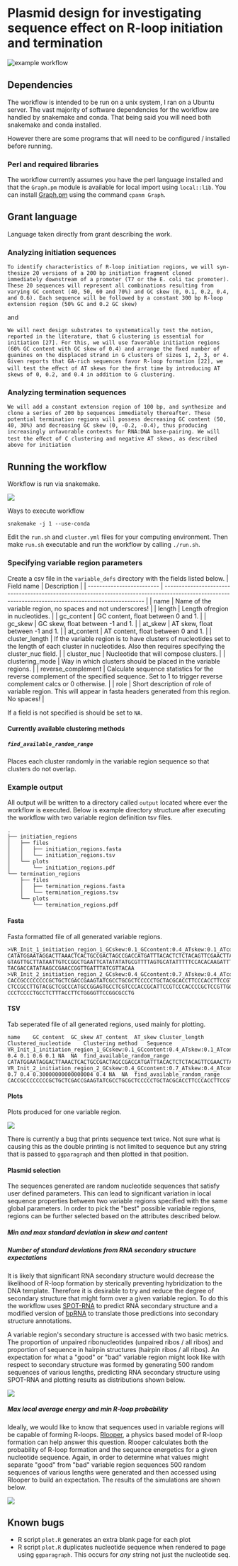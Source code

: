 # Plasmid design for investigating sequence effect on R-loop initiation and termination

![example workflow](https://github.com/ethanholleman/plasmid-design/actions/workflows/tests.yml/badge.svg)


## Dependencies

The workflow is intended to be run on a unix system, I ran on a Ubuntu server.
The vast majority of software dependencies for the workflow are handled by
snakemake and conda. That being said you will need both snakemake and conda
installed.

However there are some programs that will need to be configured / installed
before running. 

### Perl and required libraries

The workflow currently assumes you have the perl language installed and that
the `Graph.pm` module is available for local import using `local::lib`. You can
install [Graph.pm](https://metacpan.org/dist/Graph/view/lib/Graph.pod)
using the command `cpanm Graph`. 


## Grant language

Language taken directly from grant describing the work.

### Analyzing initiation sequences

```
To identify characteristics of R-loop initiation regions, we will syn-thesize 20 versions of a 200 bp initiation fragment cloned
immediately downstream of a promoter (T7 or the E. coli tac promoter). These 20 sequences will represent all combinations resulting from varying GC content (40, 50, 60 and 70%) and GC skew (0, 0.1, 0.2, 0.4, and 0.6). Each sequence will be followed by a constant 300 bp R-loop extension region (50% GC and 0.2 GC skew)
```

and


```
We will next design substrates to systematically test the notion, reported in the literature, that G clustering is essential for initiation [27]. For this, we will use favorable initiation regions (60% GC content with GC skew of 0.4) and arrange the ﬁxed number of guanines on the displaced strand in G clusters of sizes 1, 2, 3, or 4. Given reports that GA-rich sequences favor R-loop formation [22], we will test the eﬀect of AT skews for the ﬁrst time by introducing AT skews of 0, 0.2, and 0.4 in addition to G clustering.
```

### Analyzing termination sequences

```
We will add a constant extension region of 100 bp, and synthesize and clone a series of 200 bp sequences immediately thereafter. These potential termination regions will possess decreasing GC content (50, 40, 30%) and decreasing GC skew (0, -0.2, -0.4), thus producing increasingly unfavorable contexts for RNA:DNA base-pairing. We will test the eﬀect of C clustering and negative AT skews, as described above for initiation
```

## Running the workflow

Workflow is run via snakemake.

![](resources/dag.png)

Ways to execute workflow

`snakemake -j 1 --use-conda`

Edit the `run.sh` and `cluster.yml` files for your computing environment.
Then make `run.sh` executable and run the workflow by calling `./run.sh`.

### Specifying variable region parameters

Create a csv file in the `variable_defs` directory with the fields listed below.
| Field name                |       Description                                                                                                                                       |
| ------------------------- | -----------------------------------------------------------------------------------------------------------------------------------------------------   |
| name                      | Name of the variable region, no spaces and not underscores!                                                                                                                 |
| length                    | Length ofregion in nucleotides.  |
| gc_content                | GC content, float between 0 and 1. |
| gc_skew                   | GC skew, float between -1 and 1. |
| at_skew                   | AT skew, float between -1 and 1. |
| at_content                | AT content, float between 0 and 1. |
| cluster_length            | If the variable region is to have clusters of nucleotides set to the length of each cluster in nucleotides. Also then requires specifying the cluster_nuc field. |
| cluster_nuc               | Nucleotide that will compose clusters. |
| clustering_mode           | Way in which clusters should be placed in the variable regions.  |
| reverse_complement        | Calculate sequence statistics for the reverse complement of the specified sequence. Set to 1 to trigger reverse complement calcs or 0 otherwise. |
| role                      | Short description of role of variable region. This will appear in fasta headers generated from this region. No spaces!                                  |

If a field is not specified is should be set to `NA`.

#### Currently available clustering methods

##### `find_available_random_range`

Places each cluster randomly in the variable region sequence so that clusters
do not overlap.

### Example output

All output will be written to a directory called `output` located
where ever the workflow is executed. Below is example directory structure
after executing the workflow with two variable region definition tsv files.

```
.
├── initiation_regions
│   ├── files
│   │   ├── initiation_regions.fasta
│   │   └── initiation_regions.tsv
│   └── plots
│       └── initiation_regions.pdf
└── termination_regions
    ├── files
    │   ├── termination_regions.fasta
    │   └── termination_regions.tsv
    └── plots
        └── termination_regions.pdf
```

#### Fasta

Fasta formatted file of all generated variable regions.

```
>VR_Init_1_initiation_region_1_GCskew:0.1_GCcontent:0.4_ATskew:0.1_ATcontent:0.6_Clustered:False
CATATGGAATAGGACTTAAACTCACTGCCGACTAGCCGACCATGATTTACACTCTCTACAGTTCGAACTTACGGGGTCCT
GTAGTTGCTTATAATTGTCCGGCTGAATTCATATATATGCGTTTTAGTGCATATTTTTCCACACAAGATTTCTCGTAGTT
TACGACCATATAAGCCGAACCGGTTGATTTATCGTTACAA
>VR_Init_2_initiation_region_2_GCskew:0.4_GCcontent:0.7_ATskew:0.4_ATcontent:0.30000000000000004_Clustered:False
CACCGCCCCCCCCGCTGCTCGACCGAAGTATCGCCTGCGCTCCCCCTGCTACGCACCTTCCCACCTTCCGTGCGCAATCG
CTCCGCCTTGTACGCTCGCCCATGCCGGAGTGCCTCGTCCCACCGCATTCCGTCCCACCCCGCTCCGTTGGGCTCGCCAC
CCCTCCCCTGCCTCTTTACCTTCTGGGGTTCCGGCGCCTG
```

#### TSV

Tab seperated file of all generated regions, used mainly for plotting.

```
name	GC_content	GC_skew	AT_content	AT_skew	Cluster_length	Clustered_nucleotide	Clustering method	Sequence
VR_Init_1_initiation_region_1_GCskew:0.1_GCcontent:0.4_ATskew:0.1_ATcontent:0.6_Clustered:False	0.4	0.1	0.6	0.1	NA	NA	find_available_random_range	CATATGGAATAGGACTTAAACTCACTGCCGACTAGCCGACCATGATTTACACTCTCTACAGTTCGAACTTACGGGGTCCTGTAGTTGCTTATAATTGTCCGGCTGAATTCATATATATGCGTTTTAGTGCATATTTTTCCACACAAGATTTCTCGTAGTTTACGACCATATAAGCCGAACCGGTTGATTTATCGTTACAA
VR_Init_2_initiation_region_2_GCskew:0.4_GCcontent:0.7_ATskew:0.4_ATcontent:0.30000000000000004_Clustered:False	0.7	0.4	0.30000000000000004	0.4	NA	NA	find_available_random_range	CACCGCCCCCCCCGCTGCTCGACCGAAGTATCGCCTGCGCTCCCCCTGCTACGCACCTTCCCACCTTCCGTGCGCAATCGCTCCGCCTTGTACGCTCGCCCATGCCGGAGTGCCTCGTCCCACCGCATTCCGTCCCACCCCGCTCCGTTGGGCTCGCCACCCCTCCCCTGCCTCTTTACCTTCTGGGGTTCCGGCGCCTG
```

#### Plots

Plots produced for one variable region.

![](resources/images/plot.png)

There is currently a bug that prints sequence text twice. Not sure what is
causing this as the double printing is not limited to sequence
but any string that is passed to `ggparagraph` and then plotted
in that position.


#### Plasmid selection

The sequences generated are random nucleotide sequences that satisfy user
defined parameters. This can lead to significant variation in local sequence
properties between two variable regions specified with the same global parameters.
In order to pick the "best" possible variable regions, regions can be further
selected based on the attributes described below.

##### Min and max standard deviation in skew and content


##### Number of standard deviations from RNA secondary structure expectations

It is likely that significant RNA secondary structure would decrease the likelihood
of R-loop formation by sterically preventing hybridization to the DNA template.
Therefore it is desirable to try and reduce the degree of secondary structure
that might form over a given variable region. To do this the workflow uses
[SPOT-RNA](https://github.com/jaswindersingh2/SPOT-RNA) to predict RNA secondary
structure and a modified version of [bpRNA](https://github.com/EthanHolleman/bpRNA)
to translate those predictions into secondary structure annotations. 

A variable region's secondary structure is accessed with two basic metrics. The
proportion of unpaired ribonucleotides (unpaired ribos / all ribos) and proportion
of sequence in hairpin structures (hairpin ribos / all ribos). An expectation
for what a "good" or "bad" variable region might look like with respect to
secondary structure was formed by generating 500 random sequences of various
lengths, predicting RNA secondary structure using SPOT-RNA and plotting
results as distributions shown below. 

![](resources/images/rnass_expect.png)

##### Max local average energy and min R-loop probability

Ideally, we would like to know that sequences used in variable regions
will be capable of forming R-loops. [Rlooper](https://github.com/chedinlab/rlooper), 
a physics based model of R-loop formation can help answer this question. Rlooper
calculates both the probability of R-loop formation and the sequence energetics
for a given nucleotide sequence. Again, in order to determine what values might
separate "good" from "bad" variable region sequences 500 random sequences of 
various lengths were generated and then accessed using Rlooper to build an
expectation. The results of the simulations are shown below.

![](resources/images/rand_seq_LAE_dist.png)


## Known bugs

- R script `plot.R` generates an extra blank page for each plot
- R script `plot.R` duplicates nucleotide sequence when rendered to page
  using `ggparagraph`. This occurs for *any* string not just the nucleotide seq. 